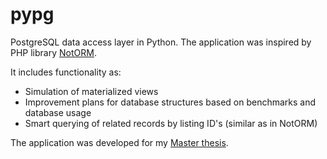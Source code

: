 pypg
====

PostgreSQL data access layer in Python. The application was inspired by PHP library [NotORM](http://www.notorm.com/).

It includes functionality as:

* Simulation of materialized views
* Improvement plans for database structures based on benchmarks and database usage
* Smart querying of related records by listing ID's (similar as in NotORM)

The application was developed for my [Master thesis](http://theses.cz/id/sgb68f).
